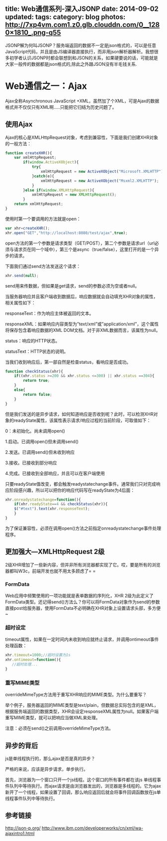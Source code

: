 title: Web通信系列-深入JSONP
date: 2014-09-02
updated:
tags:
category: blog
photos: http://7xp4vm.com1.z0.glb.clouddn.com/0__1280×1810_.png-q55
---

JSONP解为何叫JSONP？服务端返回的数据不一定是json格式的，可以是任意JavaScript代码，并且是由JS编译器直接执行，而非用json解析器解析。我想很多初学者认识JSONP时都会联想到和JSON的关系，如果硬要说的话，可能就是大家一般传的数据都是json格式的,除此之外跟JSON没有半毛钱关系.
<!-- more -->
# Web通信之一：Ajax
Ajax全称Asynchronous JavaScript +XML，虽然加了个XML，可是Ajax的数据格式并不仅仅只有XML啊…..只能把它归结为历史问题了。
## 使用Ajax
Ajax的核心是XMLHttpRequest对象，考虑到兼容性，下面是我们创建XHR对象的一般方法：
```javascript
function createXHR(){  
	var xmlHttpRequest;
        if(window.ActiveXObject){  
            try{  
                xmlHttpRequest = new ActiveXObject("Microsoft.XMLHTTP");  
            }catch(e){  
                xmlHttpRequest = new ActiveXObject("Msxml2.XMLHTTP");  
            }   
        }else if(window.XMLHttpRequest){  
            xmlHttpRequest = new XMLHttpRequest();  
        }
    return xmlHttpRequest;  
}
```
使用时第一个要调用的方法就是open：
```javascript
var xhr=createXHR();
xhr.open("GET","http://localhost:8080/test/ajax",true);
```
open方法的第一个参数是请求类型（GET/POST），第二个参数是请求url（url必须与请求页在同一个域中），第三个是async（true/false），这里打开的是一个异步的请求。

下面我们通过send方法发送这个请求：
```javascript
xhr.send(null);
```
send用来传数据，但如果是get请求，send的参数必须为空或者null。

当服务器响应并且客户端收到数据后，响应数据就会自动填充XHR对象的属性，相关属性如下：

responseText：作为响应主体被返回的文本。

responseXML：如果响应内容类型为”text/xml”或”application/xml”，这个属性将保存包含着响应数据的XML DOM文档。对于非XML数据而言，该属性为null。

status：响应的HTTP状态。

statusText：HTTP状态的说明。

当我们收到响应后，第一部自然是检查status，看响应是否成功。
```javascript
function checkStatus(xhr){
	if((xhr.status >=200 && xhr.status <=300) || xhr.status ==304){
		return true;
	}
	else{
		return false;
	}
}
```
但是我们发送的是异步请求，如何知道响应是否收到呢？此时，可以检测XHR对象的readyState属性，该属性表示请求/响应过程的当前阶段，可取值如下：

0：未初始化。尚未调用open()

1.启动。已调用open()但未调用send()

2.发送。已调用send()但未收到响应

3.接收。已接收到部分响应

4.完成。已接收到全部响应，并且可以在客户端使用

只要readyState值改变，都会触发readystatechange事件。通常我们只对完成响应阶段感兴趣，所以可以把你的响应代码写在readyState为4后面：
```javascript
xhr.onreadystatechange=function(){
    if(xhr.readyState==4 && checkStatus(xhr)){
    $("#text").text(xhr.responseText);
    }
}
```
为了保证兼容性，必须在调用open()方法之前指定onreadystatechange事件处理程序。
## 更加强大—XMLHttpRequest 2级
2级XHR增加了一些新内容，但并非所有浏览器都实现了它。哎，要是所有的浏览器都叫W3c，前端开发也就不用太多顾虑了= =
### FormData
Web应用中频繁使用的一项功能就是表单数据的序列化，XHR 2级为此定义了FormData类型。还记得send()方法么？你可以将FormData对象作为send的参数直接post给服务器，使用FormData不必明确在XHR对象上设置请求头部，多方便~
### 超时设定
timeout属性，如果在一定时间内未收到响应就终止请求，并调用ontimeout事件处理函数：
```javascript
xhr.timeout=1000;//超时设置为1s
xhr.ontimeout=function(){
   //超时处理...
}
```
### 重写MIME类型
overrideMimeType方法用于重写XHR响应的MIME类型。为什么要重写？

举个例子，服务器返回的MIME类型是text/plain，但数据总实际包含的是XML，根据服务端返回的数据类型，XHR会设定responseXML属性为null。如果客户端重写MIME类型，就可以把响应当做XML来处理。

注意：必须在send()之前调用overrideMimeType方法。




## 异步的背后
js是单线程执行的，那么ajax是否是真的异步？

严格的来说，应该是异步请求，单步执行。

首先，浏览器为一个窗口只开一个js线程。这个窗口的所有事件都在该js 单线程事件队列中等待执行。而ajax请求是由浏览器发出的，浏览器是多线程的。它为ajax新开了一个线程，如果设置了回调，那么响应返回后就会将事件回调函数放在js单线程事件队列中等待执行。





## 参考链接

<http://json-p.org/>
<http://www.ibm.com/developerworks/cn/xml/wa-ajaxintro1.html>

